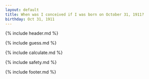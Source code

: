 ```yaml
---
layout: default
title: When was I conceived if I was born on October 31, 1911?
birthday: Oct 31, 1911
---
```


{% include header.md %}

{% include guess.md %}

{% include calculate.md %}

{% include safety.md %}

{% include footer.md %}



